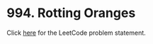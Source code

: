 # 994. Rotting Oranges

Click [here](https://leetcode.com/problems/rotting-oranges/description/)
for the LeetCode problem statement.

